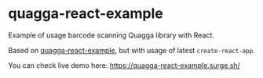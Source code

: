 # quagga-react-example

Example of usage barcode scanning Quagga library with React.

Based on [quagga-react-example](https://github.com/serratus/quagga-react-example), but with usage of latest `create-react-app`.

You can check live demo here: https://quagga-react-example.surge.sh/
